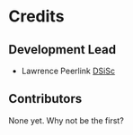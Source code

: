 # Credits

## Development Lead

- Lawrence Peerlink [DSiSc](https://github.com/DSiSc)

## Contributors

None yet. Why not be the first?